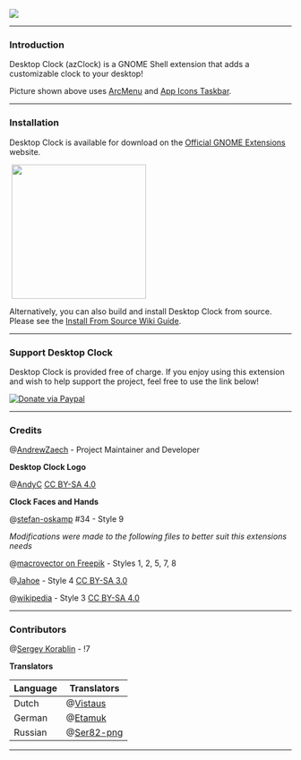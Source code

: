 ![](https://gitlab.com/arcmenu/arcmenu-assets/raw/master/images/azClock.png)

-----
### Introduction

Desktop Clock (azClock) is a GNOME Shell extension that adds a customizable clock to your desktop!

Picture shown above uses [ArcMenu](https://extensions.gnome.org/extension/3628/arcmenu/) and [App Icons Taskbar](https://extensions.gnome.org/extension/4944/app-icons-taskbar/).

-----

### Installation

Desktop Clock is available for download on the [Official GNOME Extensions](https://extensions.gnome.org/extension/5156/desktop-clock/) website.

<a href="https://extensions.gnome.org/extension/5156/desktop-clock/"> <img src="https://gitlab.com/arcmenu/arcmenu-assets/raw/master/images/get-it-ego.png" width="240" style="margin-left: 4px"/></a>

Alternatively, you can also build and install Desktop Clock from source. Please see the [Install From Source Wiki Guide](https://gitlab.com/AndrewZaech/azclock/-/wikis/Install-From-Source-Guide).

-----

### Support Desktop Clock

Desktop Clock is provided free of charge. If you enjoy using this extension and wish to help support the project, feel free to use the link below!

[![Donate via Paypal](https://gitlab.com/arcmenu/arcmenu-assets/raw/master/images/paypal_donate.png)](https://www.paypal.com/donate/?cmd=_donations&business=53CWA7NR743WC&item_name=Support+Desktop+Clock&currency_code=USD&source=url)

-----

### Credits

@[AndrewZaech](https://gitlab.com/AndrewZaech) - Project Maintainer and Developer

**Desktop Clock Logo**

@[AndyC](https://gitlab.com/LinxGem33) [CC BY-SA 4.0](https://creativecommons.org/licenses/by-sa/4.0/)

**Clock Faces and Hands**

@[stefan-oskamp](https://gitlab.com/stefan-oskamp) #34 - Style 9

*Modifications were made to the following files to better suit this extensions needs*

@[macrovector on Freepik](https://www.freepik.com/free-vector/clock-watch-collection-set-dial-with-seconds-arrow_13031502.htm) - Styles 1, 2, 5, 7, 8

@[Jahoe](https://commons.wikimedia.org/wiki/User:Jahoe) - Style 4 [CC BY-SA 3.0](https://creativecommons.org/licenses/by-sa/3.0/)

@[wikipedia](https://commons.wikimedia.org/wiki/File:Swiss_railway_clock_1.svg) - Style 3 [CC BY-SA 4.0](https://creativecommons.org/licenses/by-sa/4.0/)

-----

### Contributors

@[Sergey Korablin](https://gitlab.com/skorablin) - !7

**Translators**

| Language | Translators |
| ------ | ------ |
| Dutch | @[Vistaus](https://gitlab.com/Vistaus) |
| German | @[Etamuk](https://gitlab.com/Etamuk) |
| Russian | @[Ser82-png](https://gitlab.com/Ser82-png) |

-----
